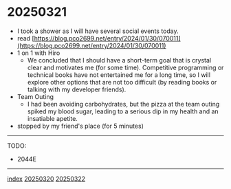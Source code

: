 <head><meta name="viewport" content="width=device-width, initial-scale=1.0, user-scalable=yes" /><meta charset="UTF-8"></head>

# 20250321

- I took a shower as I will have several social events today.
- read [https://blog.pco2699.net/entry/2024/01/30/070011](https://blog.pco2699.net/entry/2024/01/30/070011)
- 1 on 1 with Hiro
	- We concluded that I should have a short-term goal that is crystal clear and motivates me (for some time). Competitive programming or technical books have not entertained me for a long time, so I will explore other options that are not too difficult (by reading books or talking with my developer friends).
- Team Outing
	- I had been avoiding carbohydrates, but the pizza at the team outing spiked my blood sugar, leading to a serious dip in my health and an insatiable apetite.
- stopped by my friend's place (for 5 minutes)

---

TODO:

- 2044E

---

[index](../../index.html)
[20250320](20250320.html)
[20250322](20250322.html)
